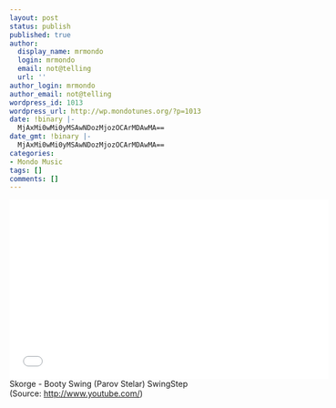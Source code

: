 ```yaml
---
layout: post
status: publish
published: true
author:
  display_name: mrmondo
  login: mrmondo
  email: not@telling
  url: ''
author_login: mrmondo
author_email: not@telling
wordpress_id: 1013
wordpress_url: http://wp.mondotunes.org/?p=1013
date: !binary |-
  MjAxMi0wMi0yMSAwNDozMjozOCArMDAwMA==
date_gmt: !binary |-
  MjAxMi0wMi0yMSAwNDozMjozOCArMDAwMA==
categories:
- Mondo Music
tags: []
comments: []
---
```

<iframe width="560" height="315" src="//www.youtube.com/embed/fU1Uhe-VpYo" frameborder="0"> </iframe>
Skorge - Booty Swing (Parov Stelar) SwingStep
<div class="attribution">(<span>Source:</span> <a href="http://www.youtube.com/">http://www.youtube.com/</a>)</div>
